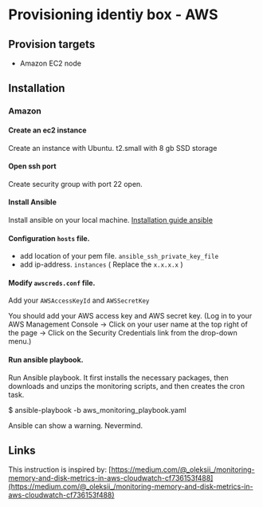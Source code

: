 # Provisioning identiy box - AWS

## Provision targets

- Amazon EC2 node

## Installation

### Amazon

#### Create an ec2 instance

Create an instance with Ubuntu.
t2.small with 8 gb SSD storage

#### Open ssh port

Create security group with port 22 open.

#### Install Ansible

Install ansible on your local machine.
[Installation guide ansible](https://docs.ansible.com/ansible/latest/installation_guide/intro_installation.html)

#### Configuration `hosts` file.

- add location of your pem file. `ansible_ssh_private_key_file`
- add ip-address. `instances` ( Replace the `x.x.x.x` )

#### Modify `awscreds.conf` file.

Add your `AWSAccessKeyId` and `AWSSecretKey`

You should add your AWS access key and AWS secret key. (Log in to your AWS Management Console -> Click on your user name at the top right of the page -> Click on the Security Credentials link from the drop-down menu.)

#### Run ansible playbook.

Run Ansible playbook. It first installs the necessary packages, then downloads and unzips the monitoring scripts, and then creates the cron task.

  $ ansible-playbook -b aws_monitoring_playbook.yaml

Ansible can show a warning. Nevermind.


## Links

This instruction is inspired by: [https://medium.com/@_oleksii_/monitoring-memory-and-disk-metrics-in-aws-cloudwatch-cf736153f488](https://medium.com/@_oleksii_/monitoring-memory-and-disk-metrics-in-aws-cloudwatch-cf736153f488)

